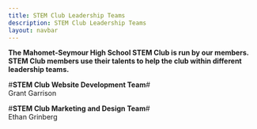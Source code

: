 ```yaml
---
title: STEM Club Leadership Teams
description: STEM Club Leadership Teams
layout: navbar
---
```


**The Mahomet-Seymour High School STEM Club is run by our members. 
STEM Club members use their talents to help the club within different leadership teams.**

#**STEM Club Website Development Team**#                     
Grant Garrison                      

#**STEM Club Marketing and Design Team**#                       
Ethan Grinberg                        
